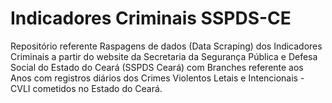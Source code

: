 # Indicadores Criminais SSPDS-CE

Repositório referente Raspagens de dados (Data Scraping) dos Indicadores Criminais a partir do website da Secretaria da Segurança Pública e Defesa Social do Estado do Ceará (SSPDS Ceará) com Branches referente aos Anos com registros diários dos Crimes Violentos Letais e Intencionais - CVLI cometidos no Estado do Ceará.